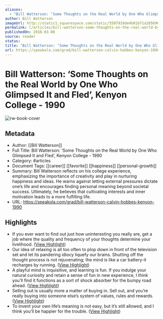 ```yaml
---
aliases:
  - "Bill Watterson: ‘Some Thoughts on the Real World by One Who Glimpsed It and Fled’, Kenyon College - 1990"
author: Bill Watterson
imageUrl: http://static1.squarespace.com/static/5507919de4b01b71a2856965/55177966e4b01b71131669c6/56deb28e59827ed85c22d103/1457435838245/watterson.jpg?format=1500w
permalink: l/articles/bill-watterson-some-thoughts-on-the-real-world-by-one-who-glimpsed-it-and-fled-kenyon-college-1990
publishedOn: 2016-03-08
source: reader
status: 
title: "Bill Watterson: ‘Some Thoughts on the Real World by One Who Glimpsed It and Fled’, Kenyon College - 1990"
url: https://speakola.com/grad/bill-watterson-calvin-hobbes-kenyon-1990
---
```

# Bill Watterson: ‘Some Thoughts on the Real World by One Who Glimpsed It and Fled’, Kenyon College - 1990

![rw-book-cover](http://static1.squarespace.com/static/5507919de4b01b71a2856965/55177966e4b01b71131669c6/56deb28e59827ed85c22d103/1457435838245/watterson.jpg?format=1500w)

## Metadata

- Author: [[Bill Watterson]]
- Full Title: Bill Watterson: ‘Some Thoughts on the Real World by One Who Glimpsed It and Fled’, Kenyon College - 1990
- Category: #articles
- Document Tags: [[career]] [[favorite]] [[happiness]] [[personal-growth]]
- Summary: Bill Watterson reflects on his college experience, emphasizing the importance of creativity and play in nurturing happiness and ideas. He warns against letting external pressures dictate one’s life and encourages finding personal meaning beyond societal success. Ultimately, he believes that cultivating interests and inner motivation leads to a more fulfilling life.
- URL: https://speakola.com/grad/bill-watterson-calvin-hobbes-kenyon-1990

## Highlights

- If you ever want to find out just how uninteresting you really are, get a job where the quality and frequency of your thoughts determine your livelihood. ([View Highlight](https://read.readwise.io/read/01je18qdhkb5bha16xch55wv8s))
- Our idea of relaxing is all too often to plop down in front of the television set and let its pandering idiocy liquefy our brains. Shutting off the thought process is not rejuvenating; the mind is like a car battery-it recharges by running. ([View Highlight](https://read.readwise.io/read/01je18r6vrq7d9y4s3xhey5v68))
- A playful mind is inquisitive, and learning is fun. If you indulge your natural curiosity and retain a sense of fun in new experience, I think you’ll find it functions as a sort of shock absorber for the bumpy road ahead. ([View Highlight](https://read.readwise.io/read/01je18thhs6jjc05me1sa6jwj6))
- Selling out is usually more a matter of buying in. Sell out, and you’re really buying into someone else’s system of values, rules and rewards. ([View Highlight](https://read.readwise.io/read/01je19073zvw1yre651vhc6kds))
- To invent your own life’s meaning is not easy, but it’s still allowed, and I think you’ll be happier for the trouble. ([View Highlight](https://read.readwise.io/read/01je1934rvs2tdeqetchgzcna1))
